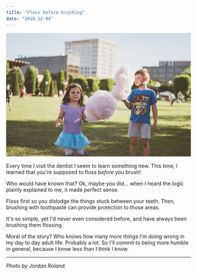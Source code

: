 ```yaml
---
title: "Floss before brushing"
date: "2018-12-04"
---
```


![Floss before brushing ](images/815cb50d-1e01-422d-82a5-f28dc79b14ce-7284-00000227c2209455.jpg)

Every time I visit the dentist I seem to learn something new. This time, I learned that you're supposed to floss _before_ you brush!

Who would have known that? Ok, maybe you did... when I heard the logic plainly explained to me, it made perfect sense.

Floss first so you dislodge the things stuck between your teeth. Then, brushing with toothpaste can provide protection to those areas.

It's so simple, yet I'd never even considered before, and have always been brushing them flossing.

Moral of the story? Who knows how many more things I'm doing wrong in my day to day adult life. Probably a lot. So I'll commit to being more humble in general, because I know less than I think I know.

* * *

_Photo by Jordan Roland._
